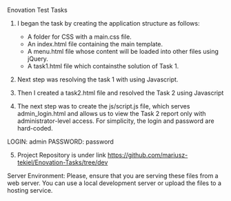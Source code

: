 Enovation Test Tasks

1. I began the task by creating the application structure as follows:

   - A folder for CSS with a main.css file.
   - An index.html file containing the main template.
   - A menu.html file whose content will be loaded into other files using jQuery.
   - A task1.html file which containsthe solution of Task 1.

2. Next step was resolving the task 1 with using Javascript.

3. Then I created a task2.html file and resolved the Task 2 using Javascript

4. The next step was to create the js/script.js file, which serves admin_login.html and allows us to view the Task 2 report only with administrator-level access. For simplicity, the login and password are hard-coded.

LOGIN: admin
PASSWORD: password

5. Project Repository is under link https://github.com/mariusz-tekiel/Enovation-Tasks/tree/dev

Server Environment: Please, ensure that you are serving these files from a web server. You can use a local development server or upload the files to a hosting service.
